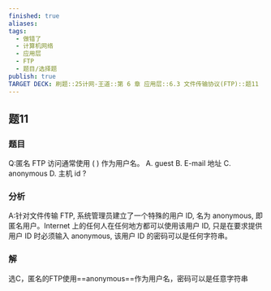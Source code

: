 ```yaml
---
finished: true
aliases: 
tags:
  - 做错了
  - 计算机网络
  - 应用层
  - FTP
  - 题目/选择题
publish: true
TARGET DECK: 刷题::25计网-王道::第 6 章 应用层::6.3 文件传输协议(FTP)::题11
---
```

## 题11
### 题目
Q:匿名 FTP 访问通常使用 ( ) 作为用户名。
A. guest B. E-mail 地址 C. anonymous D. 主机 id
?
### 分析
A:针对文件传输 FTP, 系统管理员建立了一个特殊的用户 ID, 名为 anonymous, 即匿名用户。Internet 上的任何人在任何地方都可以使用该用户 ID, 只是在要求提供用户 ID 时必须输入 anonymous, 该用户 ID 的密码可以是任何字符串。
### 解
选C，匿名的FTP使用==anonymous==作为用户名，密码可以是任意字符串


